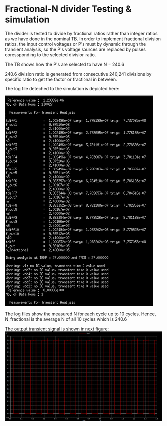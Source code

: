 # Fractional-N divider Testing & simulation

The divider is tested to divide by fractional ratios rather than integer ratios as we have done in the nominal TB.  In order to implement fractional division ratios, the input control voltages or P's must by dynamic through the transient analysis, so the P's voltage sources are replaced by pulses coressponding to the selected division ratio.

The TB shows how the P's are selected to have N = 240.6 

240.6 division  ratio is generated from consecutive 240,241 divisions by specific ratio to get the factor or fractional in between.


The log file deteched to the simulation is depicted here:

![output log file](images/log_240,6.png)


The log files show the measured N for each cycle up to 10 cycles. Hence, N_fractional is the average N of all 10 cycles which is 240.6


The output transient signal is shown in next figure:
![output signal](images/out_tran_240,6.png)
